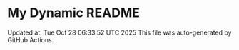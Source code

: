 # My Dynamic README
Updated at: Tue Oct 28 06:33:52 UTC 2025
This file was auto-generated by GitHub Actions.
